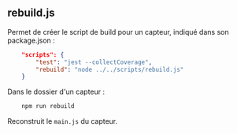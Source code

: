 ## rebuild.js

Permet de créer le script de build pour un capteur, indiqué dans son package.json :  

```json
    "scripts": {
        "test": "jest --collectCoverage",
        "rebuild": "node ../../scripts/rebuild.js"
    }
```

Dans le dossier d'un capteur :  

```bash
    npm run rebuild
```

Reconstruit le `main.js` du capteur.